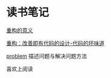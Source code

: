 # 读书笔记

[重构的意义](code/code_refactoring.md)

[重构：改善即有代码的设计-代码的坏味道](code/bad_code_smells.md)





[problem](ability\problem_resolve.md) 描述问题与解决问题方法

喜欢上阅读
